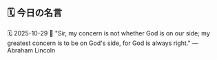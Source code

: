## 🗓️ 今日の名言

<!--START_SECTION:quote-->
🗓️ 2025-10-29
💬 "Sir, my concern is not whether God is on our side; my greatest concern is to be on God's side, for God is always right." — Abraham Lincoln
<!--END_SECTION:quote-->
